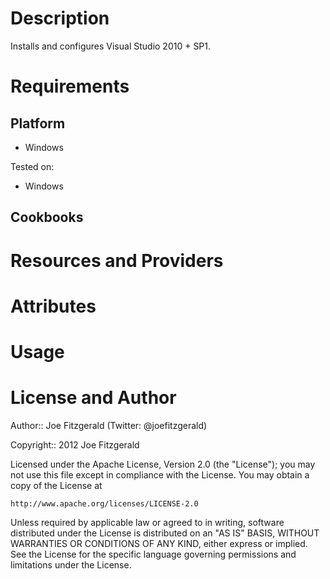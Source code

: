 Description
===========

Installs and configures Visual Studio 2010 + SP1.

Requirements
============

Platform
--------

* Windows

Tested on:

* Windows

Cookbooks
---------

<Any Required Cookbooks Here>

Resources and Providers
=======================

<Any Resources Or Providers Here>

Attributes
==========

<Any Attributes Here>

Usage
=====

<Usage Here>

License and Author
==================

Author:: Joe Fitzgerald (Twitter: @joefitzgerald)

Copyright:: 2012 Joe Fitzgerald

Licensed under the Apache License, Version 2.0 (the "License");
you may not use this file except in compliance with the License.
You may obtain a copy of the License at

    http://www.apache.org/licenses/LICENSE-2.0

Unless required by applicable law or agreed to in writing, software
distributed under the License is distributed on an "AS IS" BASIS,
WITHOUT WARRANTIES OR CONDITIONS OF ANY KIND, either express or implied.
See the License for the specific language governing permissions and
limitations under the License.
